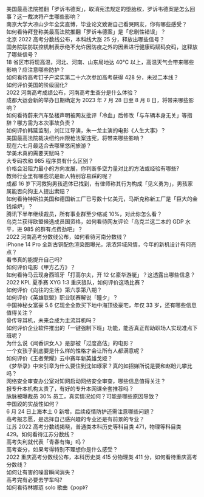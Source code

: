 美国最高法院推翻「罗诉韦德案」，取消宪法规定的堕胎权，罗诉韦德案是怎么回事？这一裁决将产生哪些影响？  
南京大学大凉山少年全奖直博，毕业论文致谢自己看哭网友，你有哪些感受？  
如何看待拜登称美最高法院推翻「罗诉韦德案」是「悲剧性错误」？  
北京 2022 高考分数线公布，本科线大涨 25 分，释放出哪些信号？  
国务院联防联控机制表示绝不允许因防疫之外的因素进行健康码赋码变码，这释放了哪些信号？  
18 省区市将现高温，河北、河南、山东局地达 40℃ 以上，高温天气会带来哪些影响？应注意哪些防护？  
如何看待高考钉子户梁实第二十六次参加高考获得 428 分，未过二本线？  
如何评价美国的阶级固化?  
2022 河南高考成绩公布，河南高考生查分是什么体验？  
成都大运会新的举办日期确定为 2023 年 7 月 28 日至 8 月 8 日，将带来哪些影响？  
如何看待蔚来汽车坠楼声明被网友批评「冷血」后修改「与车辆本身无关」等措辞？哪方需为本次事故负责？  
如何评价韩延监制，刘江江导演，朱一龙主演的电影《人生大事》？  
美国最高法院裁决纽约州限枪法案违宪，将带来哪些影响？  
现在六七月最适合去哪里悠闲旅游？  
学美术真的需要天赋吗？  
大专码农和 985 程序员有什么区别？  
价格会沿阻力最小的方向发展，你判断多空力量对比的方法或经验有哪些?  
教师行业里有哪些坑是新人特别容易踩的呢？  
成都  16 岁下河救狗男孩遗体已找到，有律师称其行为构成「见义勇为」，男孩家属能否向狗主人提出索赔？  
如何看待特斯拉美国和德国新工厂已亏数十亿美元，马斯克称新工厂是「巨大的金钱熔炉」？  
腾讯下半年继续裁员，所有事业群至少缩减 10%，对此你怎么看？  
乌克兰获得欧盟候选成员国资格，如何看待网友评论「乌克兰这二本的 GDP 水平，进 985 的群有点费劲吧」？  
2022 河南高考分数线公布，如何看待河南分数线？  
iPhone 14 Pro 全新古铜配色渲染图曝光，浓浓异域风情，今年的新机设计有何亮点？  
看书真的能提升自己吗?  
如何评价电影《甲方乙方》？  
如何看待马云现身西班牙「打高尔夫，开 12 亿豪华游艇」？这透露出哪些信息？  
2022 KPL 夏季赛 XYG 1:3 重庆狼队，如何评价这场比赛？  
如何评价《向往的生活》第六季第八期？  
如何评价《英雄联盟》职业联赛解说「瞳夕」？  
中国神秘女富豪 5.6 亿现金全款买下地中海顶级豪宅，年仅 33 岁，还有哪些信息值得关注？  
骨传导耳机，未来会成为主流耳机吗？  
如何评价企业软件推出的「一键强制下班」功能，能否真正帮助职场人实现准点下班呢？  
为什么说《闻香识女人》是部被「过度高估」的电影？  
一个女孩子到底要是什么样的性格才会让所有人都满意呢？  
如何评价《王者荣耀》云中赛年新英雄戈娅？  
《梦华录》中宋引章为什么要住到沈如琢家？真的如招娣所说是要和赵盼儿攀比吗？  
网络安全审查办公室对知网启动网络安全审查，哪些信息值得关注？  
报专升本机构太贵了，有好的专升本网课全套推荐吗？  
脉脉被曝裁员 30% 员工，真实情况如何？可能是哪些原因导致？  
中国跤的实战性如何？  
6 月 24 日上海本土 0 新增，后续疫情防护还需注意哪些问题？  
高考报志愿，是选择自己感兴趣的专业还是有前景的专业？  
江苏 2022 高考分数线揭晓，普通类本科历史等科目类 471，物理等科目类 429。如何看待江苏分数线？  
高考失利就代表「青春有悔」吗？  
高考查分，如果考得特别不理想你是什么感受？  
2022 重庆高考分数线公布，本科历史类 415 分物理类 411 分，如何看待重庆高考分数线？  
如何让有害的噪音瞬间消失？  
高考完有必要去学车吗?  
如何看待林娜琏 solo 歌曲《pop》?  
